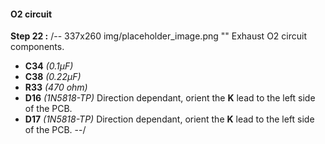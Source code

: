 #### O2 circuit
**Step 22 :**
/-- 337x260 img/placeholder_image.png "" Exhaust O2 circuit components.

- **C34**	*(0.1µF)*
- **C38**	*(0.22µF)* 
- **R33**	*(470 ohm)*
- **D16**	*(1N5818-TP)* Direction dependant, orient the **K** lead to the left side of the PCB.
- **D17**	*(1N5818-TP)* Direction dependant, orient the **K** lead to the left side of the PCB.
--/

